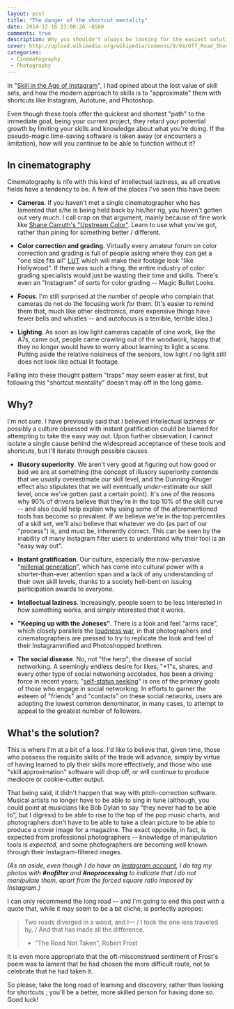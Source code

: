 ```yaml
---
layout: post
title: "The danger of the shortcut mentality"
date: 2014-12-16 13:00:26 -0500
comments: true
description: Why you shouldn't always be looking for the easiest solution.
cover: http://upload.wikimedia.org/wikipedia/commons/9/94/Off_Road_Shortcut_-_geograph.org.uk_-_276572.jpg
categories:
 - Cinematography
 - Photography
---
```


In "[Skill in the Age of Instagram](/2013/06/28/skill-in-the-age-of-instagram/)", I had opined about the lost value of skill sets, and how the modern approach to skills is to "approximate" them with shortcuts like Instagram, Autotune, and Photoshop.

Even though these tools offer the quickest and shortest "path" to the immediate goal, being your current project, they retard your potential growth by limiting your skills and knowledge about what you're doing. If the pseudo-magic time-saving software is taken away (or encounters a limitation), how will you continue to be able to function without it?

<!-- more -->

## In cinematography

Cinematography is rife with this kind of intellectual laziness, as all creative fields have a tendency to be. A few of the places I've seen this have been:

 * **Cameras**. If you haven't met a single cinematographer who has lamented that s/he is being held back by his/her rig, you haven't gotten out very much. I call crap on that argument, mainly because of fine work like [Shane Carruth's "Upstream Color"](http://erbpfilm.com/film/upstreamcolor). Learn to use what you've got, rather than pining for something better / different.

 * **Color correction and grading**. Virtually every amateur forum on color correction and grading is full of people asking where they can get a "one size fits all" [LUT](http://nofilmschool.com/2011/05/what-is-a-look-up-table-lut-anyway) which will make their footage look "like Hollywood". If there was such a thing, the entire industry of color grading specialists would just be wasting their time and skills. There's even an "Instagram" of sorts for color grading -- Magic Bullet Looks.

 * **Focus**. I'm still surprised at the number of people who complain that cameras do not do the focusing work *for* them. (It's easier to remind them that, much like other electronics, more expensive things have fewer bells and whistles -- and autofocus is a terrible, terrible idea.)

 * **Lighting**. As soon as low light cameras capable of cine work, like the A7s, came out, people came crawling out of the woodwork, happy that they no longer would have to worry about learning to light a scene. Putting aside the relative noisiness of the sensors, low light / no light *still* does not look like actual lit footage.

Falling into these thought pattern "traps" may seem easier at first, but following this "shortcut mentality" doesn't may off in the long game.

## Why?

I'm not sure. I have previously said that I believed intellectual laziness or possibly a culture obsessed with instant gratification could be blamed for attempting to take the easy way out. Upon further observation, I cannot isolate a single cause behind the widespread acceptance of these tools and shortcuts, but I'll iterate through possible causes.

 * **Illusory superiority**. We aren't very good at figuring out how good or bad we are at something (the concept of illusory superiority contends that we usually overestimate our skill level, and the Dunning-Kruger effect also stipulates that we will eventually *under*-estimate our skill level, once we've gotten past a certain point). It's one of the reasons why 90% of drivers believe that they're in the top 10% of the skill curve -- and also could help explain why using some of the aforementioned tools has become so prevalent. If we believe we're in the top percentiles of a skill set, we'll also believe that whatever we do (as part of our "process") is, and must be, inherently correct. This can be seen by the inability of many Instagram filter users to understand why their tool is an "easy way out".

 * **Instant gratification**. Our culture, especially the now-pervasive "[millenial generation](http://www.pewsocialtrends.org/2014/03/07/millennials-in-adulthood/)", which has come into cultural power with a shorter-than-ever attention span and a lack of any understanding of their own skill levels, thanks to a society hell-bent on issuing participation awards to everyone.

 * **Intellectual laziness**. Increasingly, people seem to be less interested in *how* something works, and simply interested *that* it works.

 * **"Keeping up with the Joneses"**. There is a look and feel "arms race", which closely parallels the [loudness war](http://www.soundonsound.com/sos/sep11/articles/loudness.htm), in that photographers and cinematographers are pressed to try to replicate the look and feel of their Instagrammified and Photoshopped brethren.

 * **The social disease**. No, not "the herp"; the disease of social networking. A seemingly endless desire for likes, "+1"s, shares, and every other type of social networking accolades, has been a driving force in recent years; "[self-status seeking](http://online.liebertpub.com/doi/abs/10.1089/cpb.2009.0003)" is one of the primary goals of those who engage in social networking. In efforts to garner the esteem of "friends" and "contacts" on these social networks, users are adopting the lowest common denominator, in many cases, to attempt to appeal to the greatest number of followers. 

## What's the solution?

This is where I'm at a bit of a loss. I'd like to believe that, given time, those who possess the requisite skills of the trade will advance, simply by virtue of having learned to ply their skills more effectively, and those who use "skill approximation" software will drop off, or will continue to produce mediocre or cookie-cutter output.

That being said, it didn't happen that way with pitch-correction software. Musical artists no longer have to be able to sing in tune (although, you could point at musicians like Bob Dylan to say "they never had to be able to", but I digress) to be able to rise to the top of the pop music charts, and photographers don't have to be able to take a clean picture to be able to produce a cover image for a magazine. The exact opposite, in fact, is expected from professional photographers -- knowledge of manipulation tools is *expected*, and some photographers are becoming well known through their Instagram-filtered images.

*(As an aside, even though I do have an [Instagram account](http://instagram.com/jbuchbinderphotos), I do tag my photos with **#nofilter** and **#noprocessing** to indicate that I do not manipulate them, apart from the forced square ratio imposed by Instagram.)*

I can only recommend the long road -- and I'm going to end this post with a quote that, while it may seem to be a bit cliché, is perfectly apropos:

> Two roads diverged in a wood, and I— /
> I took the one less traveled by, /
> And that has made all the difference.
> - "The Road Not Taken", Robert Frost

It is even more appropriate that the oft-misconstrued sentiment of Frost's poem was to lament that he had chosen the more difficult route, not to celebrate that he had taken it.

So please, take the long road of learning and discovery, rather than looking for shortcuts ; you'll be a better, more skilled person for having done so. Good luck!
